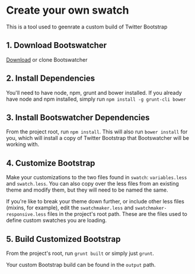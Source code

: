 # Create your own swatch

This is a tool used to geenrate a custom build of Twitter Bootstrap

## 1. Download Bootswatcher

[Download](https://github.com/w33ble/bootswatcher/archive/master.zip) or clone Bootswatcher


## 2. Install Dependencies

You'll need to have node, npm, grunt and bower installed. If you already have node and npm installed, simply run `npm install -g grunt-cli bower`

## 3. Install Bootswatcher Dependencies

From the project root, run `npm install`. This will also run `bower install` for you, which will install a copy of Twitter Bootstrap that Bootswatcher will be working with.

## 4. Customize Bootstrap

Make your customizations to the two files found in `swatch`: `variables.less` and `swatch.less`. You can also copy over the less files from an existing theme and modify them, but they will need to be named the same.

If you're like to break your theme down further, or include other less files (mixins, for example), edit the `swatchmaker.less` and `swatchmaker-responsive.less` files in the project's root path. These are the files used to define custom swatches you are loading.

## 5. Build Customized Bootstrap

From the project's root, run `grunt built` or simply just `grunt`.

Your custom Bootstrap build can be found in the `output` path.